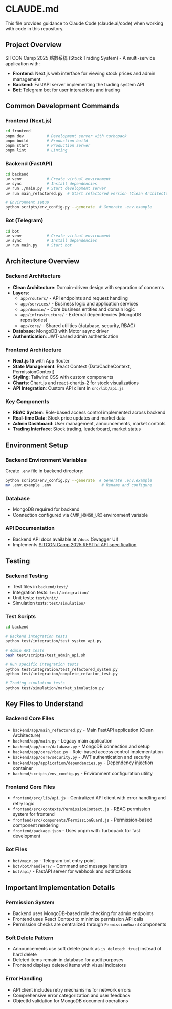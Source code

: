 # CLAUDE.md

This file provides guidance to Claude Code (claude.ai/code) when working with code in this repository.

## Project Overview

SITCON Camp 2025 點數系統 (Stock Trading System) - A multi-service application with:
- **Frontend**: Next.js web interface for viewing stock prices and admin management
- **Backend**: FastAPI server implementing the trading system API
- **Bot**: Telegram bot for user interactions and trading

## Common Development Commands

### Frontend (Next.js)
```bash
cd frontend
pnpm dev          # Development server with turbopack
pnpm build        # Production build
pnpm start        # Production server
pnpm lint         # Linting
```

### Backend (FastAPI)
```bash
cd backend
uv venv           # Create virtual environment
uv sync           # Install dependencies
uv run ./main.py  # Start development server
uv run main_refactored.py  # Start refactored version (Clean Architecture)

# Environment setup
python scripts/env_config.py --generate  # Generate .env.example
```

### Bot (Telegram)
```bash
cd bot
uv venv           # Create virtual environment
uv sync           # Install dependencies
uv run main.py    # Start bot
```

## Architecture Overview

### Backend Architecture
- **Clean Architecture**: Domain-driven design with separation of concerns
- **Layers**: 
  - `app/routers/` - API endpoints and request handling
  - `app/services/` - Business logic and application services
  - `app/domain/` - Core business entities and domain logic
  - `app/infrastructure/` - External dependencies (MongoDB repositories)
  - `app/core/` - Shared utilities (database, security, RBAC)
- **Database**: MongoDB with Motor async driver
- **Authentication**: JWT-based admin authentication

### Frontend Architecture
- **Next.js 15** with App Router
- **State Management**: React Context (DataCacheContext, PermissionContext)
- **Styling**: Tailwind CSS with custom components
- **Charts**: Chart.js and react-chartjs-2 for stock visualizations
- **API Integration**: Custom API client in `src/lib/api.js`

### Key Components
- **RBAC System**: Role-based access control implemented across backend
- **Real-time Data**: Stock price updates and market data
- **Admin Dashboard**: User management, announcements, market controls
- **Trading Interface**: Stock trading, leaderboard, market status

## Environment Setup

### Backend Environment Variables
Create `.env` file in backend directory:
```bash
python scripts/env_config.py --generate  # Generate .env.example
mv .env.example .env                      # Rename and configure
```

### Database
- MongoDB required for backend
- Connection configured via `CAMP_MONGO_URI` environment variable

### API Documentation
- Backend API docs available at `/docs` (Swagger UI)
- Implements [SITCON Camp 2025 RESTful API specification](https://hackmd.io/@SITCON/ryuqDN7zex)

## Testing

### Backend Testing
- Test files in `backend/test/`
- Integration tests: `test/integration/`
- Unit tests: `test/unit/`
- Simulation tests: `test/simulation/`

### Test Scripts
```bash
cd backend

# Backend integration tests
python test/integration/test_system_api.py

# Admin API tests
bash test/scripts/test_admin_api.sh

# Run specific integration tests
python test/integration/test_refactored_system.py
python test/integration/complete_refactor_test.py

# Trading simulation tests
python test/simulation/market_simulation.py
```

## Key Files to Understand

### Backend Core Files
- `backend/app/main_refactored.py` - Main FastAPI application (Clean Architecture)
- `backend/app/main.py` - Legacy main application
- `backend/app/core/database.py` - MongoDB connection and setup
- `backend/app/core/rbac.py` - Role-based access control implementation
- `backend/app/core/security.py` - JWT authentication and security
- `backend/app/application/dependencies.py` - Dependency injection container
- `backend/scripts/env_config.py` - Environment configuration utility

### Frontend Core Files
- `frontend/src/lib/api.js` - Centralized API client with error handling and retry logic
- `frontend/src/contexts/PermissionContext.js` - RBAC permission system for frontend
- `frontend/src/components/PermissionGuard.js` - Permission-based component rendering
- `frontend/package.json` - Uses pnpm with Turbopack for fast development

### Bot Files
- `bot/main.py` - Telegram bot entry point
- `bot/bot/handlers/` - Command and message handlers
- `bot/api/` - FastAPI server for webhook and notifications

## Important Implementation Details

### Permission System
- Backend uses MongoDB-based role checking for admin endpoints
- Frontend uses React Context to minimize permission API calls
- Permission checks are centralized through `PermissionGuard` components

### Soft Delete Pattern
- Announcements use soft delete (mark as `is_deleted: true`) instead of hard delete
- Deleted items remain in database for audit purposes
- Frontend displays deleted items with visual indicators

### Error Handling
- API client includes retry mechanisms for network errors
- Comprehensive error categorization and user feedback
- ObjectId validation for MongoDB document operations